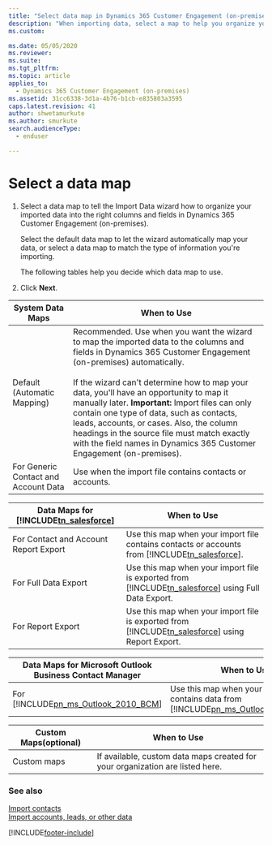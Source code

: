 ```yaml
---
title: "Select data map in Dynamics 365 Customer Engagement (on-premises)"
description: "When importing data, select a map to help you organize your data. Select the default data map or use this page to help you decide which map to use."
ms.custom: 

ms.date: 05/05/2020
ms.reviewer: 
ms.suite: 
ms.tgt_pltfrm: 
ms.topic: article
applies_to: 
  - Dynamics 365 Customer Engagement (on-premises)
ms.assetid: 31cc6338-3d1a-4b76-b1cb-e835803a3595
caps.latest.revision: 41
author: shwetamurkute
ms.author: smurkute
search.audienceType: 
  - enduser

---
```

# Select a data map

1. Select a data map to tell the Import Data wizard how to organize your imported data into the right columns and fields in Dynamics 365 Customer Engagement (on-premises).  
  
    Select the default data map to let the wizard automatically map your data, or select a data map to match the type of information you're importing.  
  
    The following tables help you decide which data map to use.  
  
2. Click **Next**.  

| **System Data Maps**  | **When to Use**      |
|-----------------------|----------------------|
| Default (Automatic Mapping)              | Recommended. Use when you want the wizard to map the imported data to the columns and fields in Dynamics 365 Customer Engagement (on-premises) automatically.<br /><br /> If the wizard can't determine how to map your data, you'll have an opportunity to map it manually later. **Important:**  Import files can only contain one type of data, such as contacts, leads, accounts, or cases. Also, the column headings in the source file must match exactly with the field names in Dynamics 365 Customer Engagement (on-premises). |
| For Generic Contact and Account Data | Use when the import file contains contacts or accounts.|
  
| **Data Maps for [!INCLUDE[tn_salesforce](../includes/tn-salesforce.md)]** | **When to Use** |
|---------------------------------------------------------------------------|-----------------|
| For Contact and Account Report Export                                     |   Use this map when your import file contains contacts or accounts from [!INCLUDE[tn_salesforce](../includes/tn-salesforce.md)].    |
| For Full Data Export                                                      | Use this map when your import file is exported from [!INCLUDE[tn_salesforce](../includes/tn-salesforce.md)] using Full Data Export. |
| For Report Export                                                         |  Use this map when your import file is exported from [!INCLUDE[tn_salesforce](../includes/tn-salesforce.md)] using Report Export.   |
  
| **Data Maps for Microsoft Outlook Business Contact Manager** | **When to Use** |
|--------------------------------------------------------------|-----------------|
| For [!INCLUDE[pn_ms_Outlook_2010_BCM](../includes/pn-ms-outlook-2010-bcm.md)] | Use this map when your import file contains data from [!INCLUDE[pn_ms_Outlook_2010_BCM](../includes/pn-ms-outlook-2010-bcm.md)]. |
  
|**Custom Maps**(optional)|**When to Use**|
|-|-|  
|Custom maps|If available, custom data maps created for your organization are listed here.|  
  
### See also  
 [Import contacts](../basics/import-contacts.md)   
 [Import accounts, leads, or other data](../basics/import-accounts-leads-other-data.md)   


[!INCLUDE[footer-include](../../../includes/footer-banner.md)]
